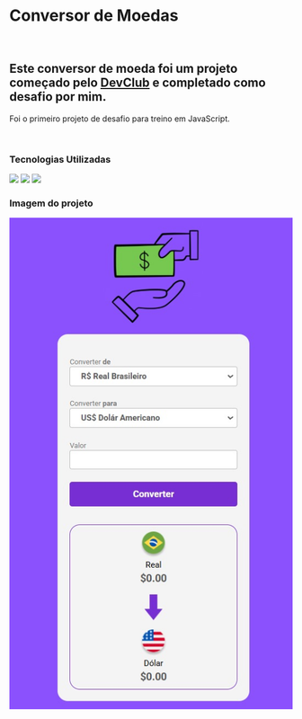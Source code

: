<h1>Conversor de Moedas</h1>
<br>
<h2>Este conversor de moeda foi um projeto começado pelo <a href="https://rodolfomori.com.br/devclub">DevClub</a> e completado como desafio por mim.</h2>
<p>Foi o primeiro projeto de desafio para treino em JavaScript.</p>
<br>
<h3>Tecnologias Utilizadas</h3>
<img src="https://img.shields.io/badge/HTML5-E34F26?style=for-the-badge&logo=html5&logoColor=white">
<img src="https://img.shields.io/badge/CSS3-1572B6?style=for-the-badge&logo=css3&logoColor=white">
<img src="https://img.shields.io/badge/JavaScript-F7DF1E?style=for-the-badge&logo=javascript&logoColor=black">

<h3>Imagem do projeto</h3>
<img src="https://github.com/LucasFerreiradeFreitas/conversor-de-moeda/blob/main/assets/conversordemoeda.jpg?raw=true">
